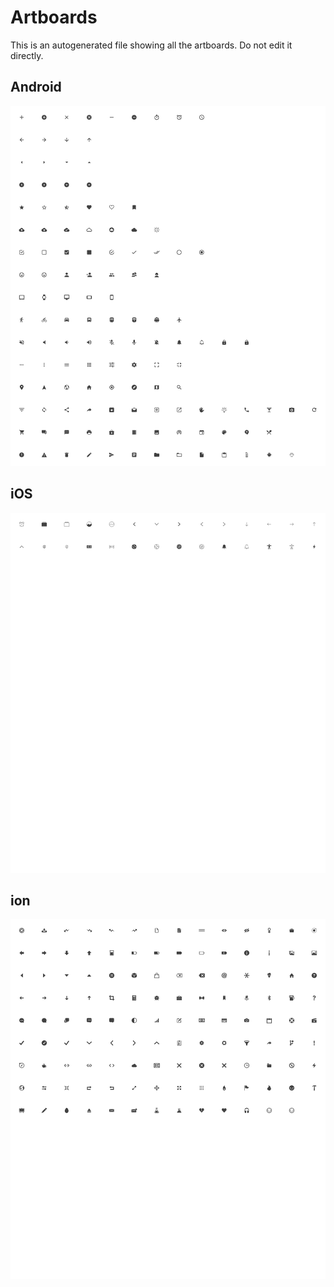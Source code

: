 # Artboards

This is an autogenerated file showing all the artboards. Do not edit it directly.

## Android

![Android](./.exportedArtboards/ionicons-font-sketch/Android.png)


## iOS

![iOS](./.exportedArtboards/ionicons-font-sketch/iOS.png)


## ion

![ion](./.exportedArtboards/ionicons-font-sketch/ion.png)

